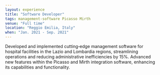 ```yaml
---
layout: experience
title: "Software Developer"
tags: management-software Picasso Mirth
venue: "Full time"
location: "Reggio Emilia, Italy"
when: "Jan. 2021 ‑ Sep. 2021"
---
```


Developed and implemented cutting‑edge management software for hospital facilities in the Lazio and Lombardia regions, streamlining
operations and reducing administrative inefficiencies by 15%.
Advanced new features within the Picasso and Mirth integration software, enhancing its capabilities and functionality.